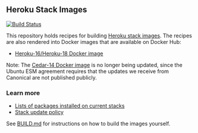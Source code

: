 ## Heroku Stack Images

[![Build Status](https://travis-ci.org/heroku/stack-images.svg?branch=master)](https://travis-ci.org/heroku/stack-images)

This repository holds recipes for building [Heroku stack images](https://devcenter.heroku.com/articles/stack).  The recipes are also rendered into Docker images that are available on Docker Hub:

* [Heroku-16/Heroku-18 Docker image](https://registry.hub.docker.com/u/heroku/heroku/)

Note: The [Cedar-14 Docker image](https://registry.hub.docker.com/u/heroku/cedar/) is no longer being updated,
since the Ubuntu ESM agreement requires that the updates we receive from Canonical are not published publicly.

### Learn more

* [Lists of packages installed on current stacks](https://devcenter.heroku.com/articles/stack-packages)
* [Stack update policy](https://devcenter.heroku.com/articles/stack-update-policy)

See [BUILD.md](BUILD.md) for instructions on how to build the images yourself.
